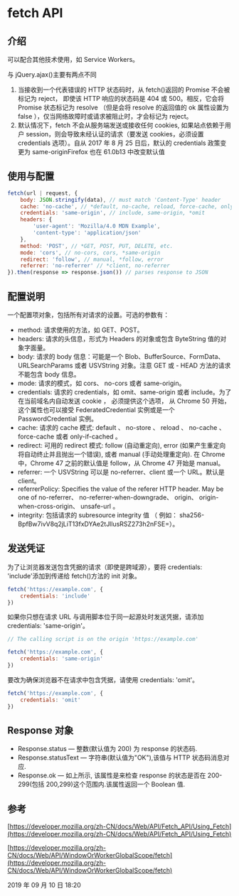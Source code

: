 # fetch API

## 介绍

可以配合其他技术使用，如 Service Workers。

与 jQuery.ajax()主要有两点不同

1. 当接收到一个代表错误的 HTTP 状态码时，从 fetch()返回的 Promise 不会被标记为 reject， 即使该 HTTP 响应的状态码是 404 或 500。相反，它会将 Promise 状态标记为 resolve （但是会将 resolve 的返回值的 ok 属性设置为 false ），仅当网络故障时或请求被阻止时，才会标记为 reject。
2. 默认情况下，fetch 不会从服务端发送或接收任何 cookies, 如果站点依赖于用户 session，则会导致未经认证的请求（要发送 cookies，必须设置 credentials 选项）。自从 2017 年 8 月 25 日后，默认的 credentials 政策变更为 same-originFirefox 也在 61.0b13 中改变默认值

## 使用与配置

```js
fetch(url | request, {
	body: JSON.stringify(data), // must match 'Content-Type' header
	cache: 'no-cache', // *default, no-cache, reload, force-cache, only-if-cached
	credentials: 'same-origin', // include, same-origin, *omit
	headers: {
		'user-agent': 'Mozilla/4.0 MDN Example',
		'content-type': 'application/json'
	},
	method: 'POST', // *GET, POST, PUT, DELETE, etc.
	mode: 'cors', // no-cors, cors, *same-origin
	redirect: 'follow', // manual, *follow, error
	referrer: 'no-referrer' // *client, no-referrer
}).then(response => response.json()) // parses response to JSON
```

## 配置说明

一个配置项对象，包括所有对请求的设置。可选的参数有：

-   method: 请求使用的方法，如 GET、POST。
-   headers: 请求的头信息，形式为 Headers 的对象或包含 ByteString 值的对象字面量。
-   body: 请求的 body 信息：可能是一个 Blob、BufferSource、FormData、URLSearchParams 或者 USVString 对象。注意 GET 或 - HEAD 方法的请求不能包含 body 信息。
-   mode: 请求的模式，如 cors、 no-cors 或者 same-origin。
-   credentials: 请求的 credentials，如 omit、same-origin 或者 include。为了在当前域名内自动发送 cookie ， 必须提供这个选项， 从 Chrome 50 开始， 这个属性也可以接受 FederatedCredential 实例或是一个 PasswordCredential 实例。
-   cache: 请求的 cache 模式: default 、 no-store 、 reload 、 no-cache 、 force-cache 或者 only-if-cached 。
-   redirect: 可用的 redirect 模式: follow (自动重定向), error (如果产生重定向将自动终止并且抛出一个错误), 或者 manual (手动处理重定向). 在 Chrome 中，Chrome 47 之前的默认值是 follow，从 Chrome 47 开始是 manual。
-   referrer: 一个 USVString 可以是 no-referrer、client 或一个 URL。默认是 client。
-   referrerPolicy: Specifies the value of the referer HTTP header. May be one of no-referrer、 no-referrer-when-downgrade、 origin、 origin-when-cross-origin、 unsafe-url 。
-   integrity: 包括请求的 subresource integrity 值 （ 例如： sha256-BpfBw7ivV8q2jLiT13fxDYAe2tJllusRSZ273h2nFSE=）。

## 发送凭证

为了让浏览器发送包含凭据的请求（即使是跨域源），要将 credentials: 'include'添加到传递给 fetch()方法的 init 对象。

```js
fetch('https://example.com', {
	credentials: 'include'
})
```

如果你只想在请求 URL 与调用脚本位于同一起源处时发送凭据，请添加 credentials: 'same-origin'。

```js
// The calling script is on the origin 'https://example.com'

fetch('https://example.com', {
	credentials: 'same-origin'
})
```

要改为确保浏览器不在请求中包含凭据，请使用 credentials: 'omit'。

```js
fetch('https://example.com', {
	credentials: 'omit'
})
```

## Response 对象

-   Response.status — 整数(默认值为 200) 为 response 的状态码.
-   Response.statusText — 字符串(默认值为"OK"),该值与 HTTP 状态码消息对应.
-   Response.ok — 如上所示, 该属性是来检查 response 的状态是否在 200-299(包括 200,299)这个范围内.该属性返回一个 Boolean 值.

## 参考

[https://developer.mozilla.org/zh-CN/docs/Web/API/Fetch_API/Using_Fetch](https://developer.mozilla.org/zh-CN/docs/Web/API/Fetch_API/Using_Fetch)

[https://developer.mozilla.org/zh-CN/docs/Web/API/WindowOrWorkerGlobalScope/fetch](https://developer.mozilla.org/zh-CN/docs/Web/API/WindowOrWorkerGlobalScope/fetch)

<ClientOnly>
<article-info weather="qing" mood="fendou">2019 年 09 月 10 日 18:20</article-info>
</ClientOnly>

